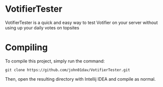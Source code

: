 VotifierTester
==============

VotifierTester is a quick and easy way to test Votifier on your server without using up your daily votes on topsites

Compiling
=========
To compile this project, simply run the command:

	git clone https://github.com/john01dav/VotifierTester.git

Then, open the resulting directory with Intellij IDEA and compile as normal.
